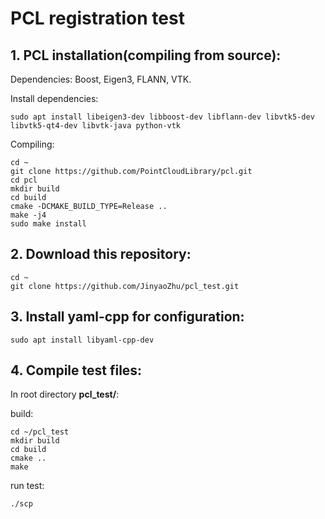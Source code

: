 # PCL registration test

## 1. PCL installation(compiling from source):

Dependencies:
Boost, Eigen3, FLANN, VTK.

Install dependencies:
```
sudo apt install libeigen3-dev libboost-dev libflann-dev libvtk5-dev libvtk5-qt4-dev libvtk-java python-vtk
```

Compiling:
```
cd ~
git clone https://github.com/PointCloudLibrary/pcl.git
cd pcl
mkdir build
cd build
cmake -DCMAKE_BUILD_TYPE=Release ..
make -j4
sudo make install
```

## 2. Download this repository:
```
cd ~
git clone https://github.com/JinyaoZhu/pcl_test.git
```

## 3. Install yaml-cpp for configuration:
```
sudo apt install libyaml-cpp-dev 
```

## 4. Compile test files:
In root directory **pcl_test/**:

build:
```
cd ~/pcl_test
mkdir build
cd build
cmake ..
make
```
run test:
```
./scp
```
